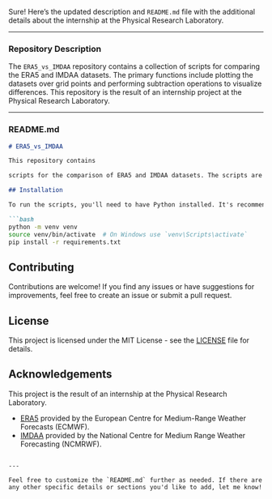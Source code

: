 Sure! Here’s the updated description and `README.md` file with the additional details about the internship at the Physical Research Laboratory.

---

### Repository Description
The `ERA5_vs_IMDAA` repository contains a collection of scripts for comparing the ERA5 and IMDAA datasets. The primary functions include plotting the datasets over grid points and performing subtraction operations to visualize differences. This repository is the result of an internship project at the Physical Research Laboratory.

---

### README.md

```markdown
# ERA5_vs_IMDAA

This repository contains

scripts for the comparison of ERA5 and IMDAA datasets. The scripts are designed to plot these datasets over grid points and perform subtraction operations to visualize the differences between them. This repository is the result of an internship project at the Physical Research Laboratory.

## Installation

To run the scripts, you'll need to have Python installed. It's recommended to use a virtual environment. You can install the required dependencies using the following commands:

```bash
python -m venv venv
source venv/bin/activate  # On Windows use `venv\Scripts\activate`
pip install -r requirements.txt
```

## Contributing

Contributions are welcome! If you find any issues or have suggestions for improvements, feel free to create an issue or submit a pull request.

## License

This project is licensed under the MIT License - see the [LICENSE](LICENSE) file for details.

## Acknowledgements

This project is the result of an internship at the Physical Research Laboratory.

- [ERA5](https://www.ecmwf.int/en/forecasts/datasets/reanalysis-datasets/era5) provided by the European Centre for Medium-Range Weather Forecasts (ECMWF).
- [IMDAA](https://rds.ncmrwf.gov.in) provided by the National Centre for Medium Range Weather Forecasting (NCMRWF).
```

---

Feel free to customize the `README.md` further as needed. If there are any other specific details or sections you'd like to add, let me know!
